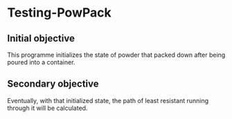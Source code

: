 # Testing-PowPack
## Initial objective
This programme initializes the state of powder that packed down after being poured into a container.
## Secondary objective
Eventually, with that initialized state, the path of least resistant running through it will be calculated.
